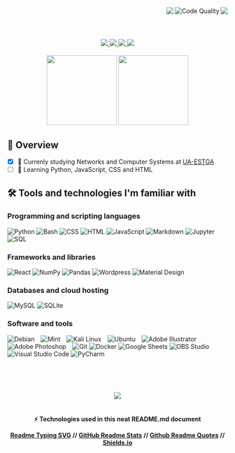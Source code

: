 <div align="center">
  <img align="right" src="https://pageview.vercel.app/?github_user=afaa97" />
  <img align="right" src="https://img.shields.io/badge/code%20quality-A%20for%20effort-success" alt="Code Quality" />
  <img align="right" src="https://readme-typing-svg.herokuapp.com?font=Secular+One&size=30&duration=2500&color=ADBAC7&center=true&vCenter=true&width=500&lines=Hello+world!%F0%9F%91%8B+;My+name+is+Andrew;Nice+to+meet+you!" />
</div>
<br>
<h1></h1>

<br/>

<div align="center">
  <a href="NOT YET" target="_blank">
    <img src="https://img.shields.io/badge/»-LinkedIn-%230077B5?style=for-the-badge&logo=linkedin&logoColor=white&color=black" target="_blank">
  </a> 
  <a href = "mailto:NOT YET">
    <img src="https://img.shields.io/badge/»-Gmail-D14836?style=for-the-badge&logo=gmail&logoColor=white&color=black" target="_blank">
  </a>
  <a href="https://instagram.com/NOT YET" target="_blank">
    <img src="https://img.shields.io/badge/»-Instagram-%23E4405F?style=for-the-badge&logo=instagram&logoColor=white&color=black" target="_blank">
  </a>
  <a href="NOT YET" target="_blank">
   <img src="https://img.shields.io/badge/»-Discord-7289DA?style=for-the-badge&logo=discord&logoColor=white&color=black" target="_blank">
  </a> 
</div>

<br/>

<div align="center">
  <img height="160px" style="margin: 1px 0px 0px 0px;" src="https://github-readme-stats.vercel.app/api?username=afaa97&show_icons=true&theme=blueberry&title_color=0cf574&text_color=ffffff&icon_color=0cf574&bg_color=09131b&include_all_commits=true&count_private=true&hide_border=true&border_radius=10" />
  <img height="160px" src="https://github-readme-stats.vercel.app/api/top-langs/?username=afaa97&layout=compact&hide=dockerfile,shell&langs_count=7&theme=blueberry&title_color=0cf574&text_color=ffffff&bg_color=09131b&hide_border=true&border_radius=6" />
</div>

## 📝 Overview

- [x] 🔭 Currenly studying Networks and Computer Systems at [UA-ESTGA](https://www.ua.pt/pt/estga/)
- [ ] 🌱 Learning Python, JavaScript, CSS and HTML

## 🛠️ Tools and technologies I'm familiar with

### Programming and scripting languages

<p>
    <img alt="Python" src="https://img.shields.io/badge/»-Python-14354C.svg?logo=python&logoColor=white&color=blue">
    <img alt="Bash" src="https://img.shields.io/badge/»-Bash-121011.svg?logo=gnu-bash&logoColor=white&color=blue">
    <img alt="CSS" src="https://img.shields.io/badge/»-CSS-1572B6.svg?logo=css3&logoColor=white&color=blue">
    <img alt="HTML" src="https://img.shields.io/badge/»-HTML-E34F26.svg?logo=html5&logoColor=white&color=blue">
    <img alt="JavaScript" src="https://img.shields.io/badge/»-JavaScript-F7DF1E.svg?logo=javascript&logoColor=white&color=blue">
    <img alt="Markdown" src="https://img.shields.io/badge/»-Markdown-000000.svg?logo=markdown&logoColor=white&color=blue">
    <img alt="Jupyter" src="https://img.shields.io/badge/»-Jupyter-F37626.svg?logo=Jupyter&logoColor=white&color=blue">
    <img alt="SQL" src="https://custom-icon-badges.herokuapp.com/badge/»-SQL-025E8C.svg?logo=database&logoColor=white&color=blue">
</p>

### Frameworks and libraries

<p>
    <img alt="React" src="https://img.shields.io/badge/»-React-20232a.svg?logo=react&logoColor=white&color=2bbc8a">
    <img alt="NumPy" src="https://img.shields.io/badge/»-Numpy-013243.svg?logo=numpy&logoColor=white&color=2bbc8a">
    <img alt="Pandas" src="https://img.shields.io/badge/»-Pandas-150458.svg?logo=pandas&logoColor=white&color=2bbc8a">
    <img alt="Wordpress" src="https://img.shields.io/badge/»-Wordpress-21759B?logo=wordpress&logoColor=white&color=2bbc8a">
    <img alt="Material Design" src="https://img.shields.io/badge/»-Material%20Design-0081CB.svg?logo=material-design&logoColor=white&color=2bbc8a">
</p>

### Databases and cloud hosting

<p>
    <img alt="MySQL" src="https://img.shields.io/badge/»-MySQL-00f.svg?logo=mysql&logoColor=white&color=yellow">
    <img alt="SQLite" src ="https://img.shields.io/badge/»-SQLite-07405e.svg?logo=sqlite&logoColor=white&color=yellow">
</p>

### Software and tools

<p>
    <img alt="Debian" src="https://img.shields.io/badge/»-Debian-informational?style=flat&logo=debian&logoColor=white&color=red" style="margin-right:2%">
    <img alt="Mint" src="https://img.shields.io/badge/»-Linux%20Mint-informational?style=flat&logo=linux-mint&logoColor=white&color=red" style="margin-right:2%">
    <img alt="Kali Linux" src="https://img.shields.io/badge/»-Kali%20Linux-informational?style=flat&logo=kali-linux&logoColor=white&color=red" style="margin-right:2%">
    <img alt="Ubuntu" src="https://img.shields.io/badge/»-Ubuntu-informational?style=flat&logo=ubuntu&logoColor=white&color=red" style="margin-right:2%">  
    <img alt="Adobe Illustrator" src="https://img.shields.io/badge/»-Adobe%20Illustrator-informational?logo=adobe-illustrator&logoColor=white&color=red" style="margin-right:2%">
    <img alt="Adobe Photoshop" src="https://img.shields.io/badge/»-Adobe%20Photoshop-informational?logo=adobephotoshop&logoColor=white&color=red" style="margin-right:2%">
    <img alt="Git" src="https://img.shields.io/badge/»-Git-F05033.svg?logo=git&logoColor=white&color=red">
    <img alt="Docker" src="https://img.shields.io/badge/»-Docker-informational?logo=docker&logoColor=white&color=red">
    <img alt="Google Sheets" src="https://img.shields.io/badge/»-Google%20Sheets-34A853.svg?logo=google%20sheets&logoColor=white&color=red">
    <img alt="OBS Studio" src="https://img.shields.io/badge/»-OBS%20Studio-302E31?logo=obs-studio&logoColor=white&color=red">
    <img alt="Visual Studio Code" src="https://img.shields.io/badge/»-Visual%20Studio%20Code-0078d7.svg?logo=visual-studio-code&logoColor=white&color=red">
    <img alt="PyCharm" src="https://img.shields.io/badge/»-PyCharm-informational?logo=pycharm&logoColor=white&color=red">
</p> 

<br><br><br>

<div align="center">
  <img src="https://quotes-github-readme.vercel.app/api?type=horizontal&theme=dark" />
</div>

<br>

<div align="center">
  <h4>
    ⚡ Technologies used in this neat README.md document<p></p>
    <a href="https://github.com/DenverCoder1/readme-typing-svg" target="_blank">Readme Typing SVG</a> // 
    <a href="https://github.com/anuraghazra/github-readme-stats" target="_blank">GitHub Readme Stats</a> //
    <a href="https://github.com/PiyushSuthar/github-readme-quotes" target="_blank">Github Readme Quotes</a> //
    <a href="https://shields.io/" target="_blank">Shields.io</a>
   </h4>
</div>
